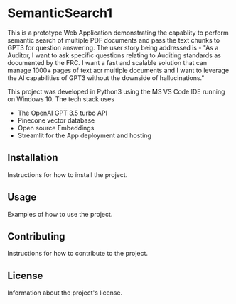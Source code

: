 # SemanticSearch1

This is a prototype Web Application demonstrating the capablity to perform semantic search of multiple PDF documents and pass the text chunks to GPT3 for question answering.
The user story being addressed is - 
"As a Auditor, I want to ask specific questions relating to Auditing standards as documented by the FRC. I want a fast and scalable solution that can manage 1000+ pages of text acr
multiple documents and I want to leverage the AI capabilities of GPT3 without the downside of hallucinations."

This project was developed in Python3 using the MS VS Code IDE running on Windows 10.
The tech stack uses
- The OpenAI GPT 3.5 turbo API
- Pinecone vector database
- Open source Embeddings 
- Streamlit for the App deployment and hosting

## Installation

Instructions for how to install the project.

## Usage

Examples of how to use the project.

## Contributing

Instructions for how to contribute to the project.

## License

Information about the project's license.

